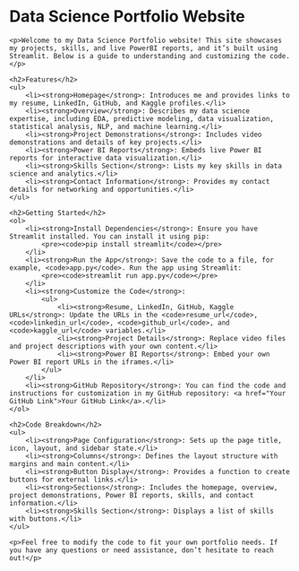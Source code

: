 <!DOCTYPE html>
<html lang="en">
<head>
    <meta charset="UTF-8">
    <meta name="viewport" content="width=device-width, initial-scale=1.0">
    <title>Data Science Portfolio Website</title>
</head>
<body>
    <h1>Data Science Portfolio Website</h1>

    <p>Welcome to my Data Science Portfolio website! This site showcases my projects, skills, and live PowerBI reports, and it’s built using Streamlit. Below is a guide to understanding and customizing the code.</p>

    <h2>Features</h2>
    <ul>
        <li><strong>Homepage</strong>: Introduces me and provides links to my resume, LinkedIn, GitHub, and Kaggle profiles.</li>
        <li><strong>Overview</strong>: Describes my data science expertise, including EDA, predictive modeling, data visualization, statistical analysis, NLP, and machine learning.</li>
        <li><strong>Project Demonstrations</strong>: Includes video demonstrations and details of key projects.</li>
        <li><strong>Power BI Reports</strong>: Embeds live Power BI reports for interactive data visualization.</li>
        <li><strong>Skills Section</strong>: Lists my key skills in data science and analytics.</li>
        <li><strong>Contact Information</strong>: Provides my contact details for networking and opportunities.</li>
    </ul>

    <h2>Getting Started</h2>
    <ol>
        <li><strong>Install Dependencies</strong>: Ensure you have Streamlit installed. You can install it using pip:
            <pre><code>pip install streamlit</code></pre>
        </li>
        <li><strong>Run the App</strong>: Save the code to a file, for example, <code>app.py</code>. Run the app using Streamlit:
            <pre><code>streamlit run app.py</code></pre>
        </li>
        <li><strong>Customize the Code</strong>:
            <ul>
                <li><strong>Resume, LinkedIn, GitHub, Kaggle URLs</strong>: Update the URLs in the <code>resume_url</code>, <code>linkedin_url</code>, <code>github_url</code>, and <code>kaggle_url</code> variables.</li>
                <li><strong>Project Details</strong>: Replace video files and project descriptions with your own content.</li>
                <li><strong>Power BI Reports</strong>: Embed your own Power BI report URLs in the iframes.</li>
            </ul>
        </li>
        <li><strong>GitHub Repository</strong>: You can find the code and instructions for customization in my GitHub repository: <a href="Your GitHub Link">Your GitHub Link</a>.</li>
    </ol>

    <h2>Code Breakdown</h2>
    <ul>
        <li><strong>Page Configuration</strong>: Sets up the page title, icon, layout, and sidebar state.</li>
        <li><strong>Columns</strong>: Defines the layout structure with margins and main content.</li>
        <li><strong>Button Display</strong>: Provides a function to create buttons for external links.</li>
        <li><strong>Sections</strong>: Includes the homepage, overview, project demonstrations, Power BI reports, skills, and contact information.</li>
        <li><strong>Skills Section</strong>: Displays a list of skills with buttons.</li>
    </ul>

    <p>Feel free to modify the code to fit your own portfolio needs. If you have any questions or need assistance, don’t hesitate to reach out!</p>
</body>
</html>
